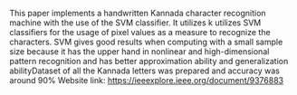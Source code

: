 This paper implements a handwritten Kannada character recognition machine with the use of the SVM classifier. It utilizes k utilizes SVM classifiers for the usage of pixel values as a measure to recognize the characters. SVM gives good results when computing with a small sample size because it has the upper hand in nonlinear and high-dimensional pattern recognition and has better approximation ability and generalization abilityDataset of all the Kannada letters was prepared and accuracy was around 90%
Website link: https://ieeexplore.ieee.org/document/9376883
